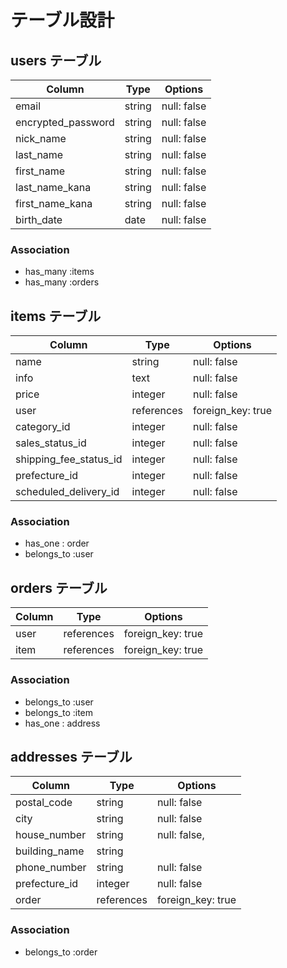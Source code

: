 
# テーブル設計

## users テーブル

| Column               | Type   | Options     |
| ---------------------| ------ | ----------- |
| email                | string | null: false |
| encrypted_password   | string | null: false |
| nick_name            | string | null: false |
| last_name            | string | null: false |
| first_name           | string | null: false |
| last_name_kana       | string | null: false |
| first_name_kana      | string | null: false |
| birth_date           | date   | null: false |


### Association

- has_many :items
- has_many :orders


## items テーブル

| Column    | Type       | Options                        
| ---------------------- | ---------- |------------------------------- |
| name                   | string     | null: false                    |
| info                   | text       | null: false                    |
| price                  | integer    | null: false                    |
| user                   | references | foreign_key: true              |
| category_id            | integer    | null: false                    |
| sales_status_id        | integer    | null: false                    |
| shipping_fee_status_id | integer    | null: false                    |
| prefecture_id          | integer    | null: false                    |
| scheduled_delivery_id  | integer    | null: false                    |


### Association

- has_one : order
- belongs_to :user


## orders テーブル

| Column   | Type       | Options           |
| -------- | ---------- | ----------------- |
| user     | references | foreign_key: true |
| item     | references | foreign_key: true |



### Association

- belongs_to :user
- belongs_to :item
- has_one : address


## addresses テーブル

| Column           | Type        | Options           |
| ---------------- | ----------- | ----------------- |
| postal_code      | string      | null: false       |
| city             | string      | null: false       |
| house_number     | string      | null: false,      |
| building_name    | string      |                   |
| phone_number     | string      | null: false       |
| prefecture_id    | integer     | null: false       |
| order            | references  | foreign_key: true |


### Association

- belongs_to :order